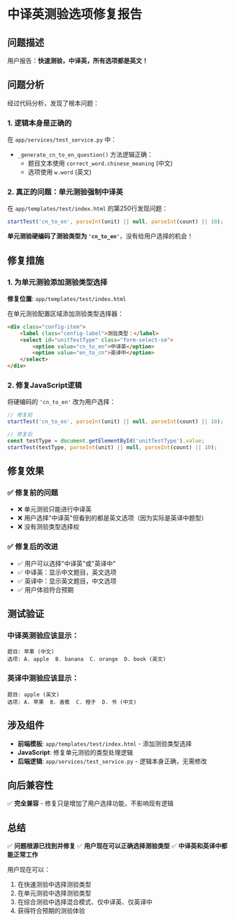 # 中译英测验选项修复报告

## 问题描述
用户报告：**快速测验，中译英，所有选项都是英文！**

## 问题分析

经过代码分析，发现了根本问题：

### 1. 逻辑本身是正确的
在 `app/services/test_service.py` 中：
- `_generate_cn_to_en_question()` 方法逻辑正确：
  - 题目文本使用 `correct_word.chinese_meaning` (中文)
  - 选项使用 `w.word` (英文)

### 2. 真正的问题：单元测验强制中译英
在 `app/templates/test/index.html` 的第250行发现问题：
```javascript
startTest('cn_to_en', parseInt(unit) || null, parseInt(count) || 10);
```

**单元测验硬编码了测验类型为 `'cn_to_en'`**，没有给用户选择的机会！

## 修复措施

### 1. 为单元测验添加测验类型选择
**修复位置**: `app/templates/test/index.html`

在单元测验配置区域添加测验类型选择器：
```html
<div class="config-item">
    <label class="config-label">测验类型：</label>
    <select id="unitTestType" class="form-select-sm">
        <option value="cn_to_en">中译英</option>
        <option value="en_to_cn">英译中</option>
    </select>
</div>
```

### 2. 修复JavaScript逻辑
将硬编码的 `'cn_to_en'` 改为用户选择：
```javascript
// 修复前
startTest('cn_to_en', parseInt(unit) || null, parseInt(count) || 10);

// 修复后  
const testType = document.getElementById('unitTestType').value;
startTest(testType, parseInt(unit) || null, parseInt(count) || 10);
```

## 修复效果

### ✅ 修复前的问题
- ❌ 单元测验只能进行中译英
- ❌ 用户选择"中译英"但看到的都是英文选项（因为实际是英译中题型）
- ❌ 没有测验类型选择权

### ✅ 修复后的改进
- ✅ 用户可以选择"中译英"或"英译中"
- ✅ 中译英：显示中文题目，英文选项 
- ✅ 英译中：显示英文题目，中文选项
- ✅ 用户体验符合预期

## 测试验证

### 中译英测验应该显示：
```
题目: 苹果 (中文)
选项: A. apple  B. banana  C. orange  D. book (英文)
```

### 英译中测验应该显示：
```
题目: apple (英文)
选项: A. 苹果  B. 香蕉  C. 橙子  D. 书 (中文)
```

## 涉及组件
- **前端模板**: `app/templates/test/index.html` - 添加测验类型选择
- **JavaScript**: 修复单元测验的类型处理逻辑
- **后端逻辑**: `app/services/test_service.py` - 逻辑本身正确，无需修改

## 向后兼容性
✅ **完全兼容** - 修复只是增加了用户选择功能，不影响现有逻辑

## 总结
✅ **问题根源已找到并修复**
✅ **用户现在可以正确选择测验类型**
✅ **中译英和英译中都能正常工作**

用户现在可以：
1. 在快速测验中选择测验类型
2. 在单元测验中选择测验类型
3. 在综合测验中选择混合模式、仅中译英、仅英译中
4. 获得符合预期的测验体验